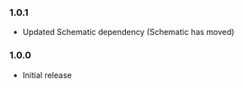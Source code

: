 ### 1.0.1 ###
 - Updated Schematic dependency (Schematic has moved)

### 1.0.0 ###
 - Initial release

